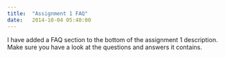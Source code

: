 ```yaml
---
title:  "Assignment 1 FAQ"
date:   2014-10-04 05:40:00
---
```


I have added a FAQ section to the bottom of the assignment 1 description.
Make sure you have a look at the questions and answers it contains.
